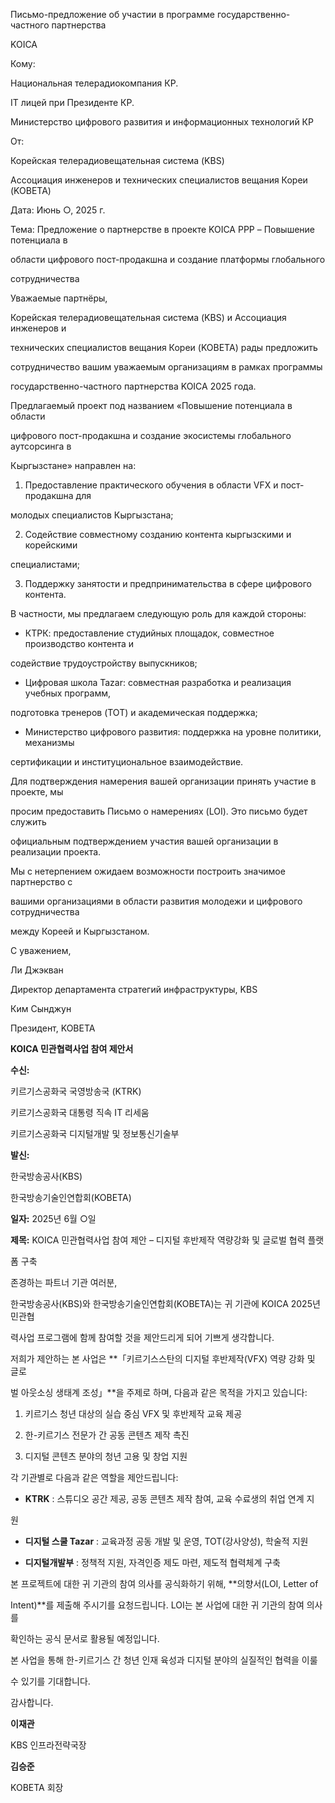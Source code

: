 Письмо-предложение об участии в программе государственно-частного партнерства

KOICA

Кому:

Национальная телерадиокомпания КР.

IT лицей при Президенте КР.

Министерство цифрового развития и информационных технологий КР

От:

Корейская телерадиовещательная система (KBS)

Ассоциация инженеров и технических специалистов вещания Кореи (KOBETA)

Дата: Июнь ○, 2025 г.

Тема: Предложение о партнерстве в проекте KOICA PPP – Повышение потенциала в

области цифрового пост-продакшна и создание платформы глобального

сотрудничества

Уважаемые партнёры,

Корейская телерадиовещательная система (KBS) и Ассоциация инженеров и

технических специалистов вещания Кореи (KOBETA) рады предложить

сотрудничество вашим уважаемым организациям в рамках программы

государственно-частного партнерства KOICA 2025 года.

Предлагаемый проект под названием «Повышение потенциала в области

цифрового пост-продакшна и создание экосистемы глобального аутсорсинга в

Кыргызстане» направлен на:

1. Предоставление практического обучения в области VFX и пост-продакшна для

молодых специалистов Кыргызстана;

2. Содействие совместному созданию контента кыргызскими и корейскими

специалистами;

3. Поддержку занятости и предпринимательства в сфере цифрового контента.

В частности, мы предлагаем следующую роль для каждой стороны:

- КТРК: предоставление студийных площадок, совместное производство контента и

содействие трудоустройству выпускников;

- Цифровая школа Tazar: совместная разработка и реализация учебных программ,

подготовка тренеров (TOT) и академическая поддержка;

- Министерство цифрового развития: поддержка на уровне политики, механизмы

сертификации и институциональное взаимодействие.

Для подтверждения намерения вашей организации принять участие в проекте, мы

просим предоставить Письмо о намерениях (LOI). Это письмо будет служить

официальным подтверждением участия вашей организации в реализации проекта.

Мы с нетерпением ожидаем возможности построить значимое партнерство с

вашими организациями в области развития молодежи и цифрового сотрудничества

между Кореей и Кыргызстаном.

С уважением,

Ли Джэкван

Директор департамента стратегий инфраструктуры, KBS

Ким Сынджун

Президент, KOBETA

**KOICA 민관협력사업 참여 제안서**

**수신:**

키르기스공화국 국영방송국 (KTRK)

키르기스공화국 대통령 직속 IT 리세움

키르기스공화국 디지털개발 및 정보통신기술부

**발신:**

한국방송공사(KBS)

한국방송기술인연합회(KOBETA)

**일자:** 2025년 6월 ○일

**제목:** KOICA 민관협력사업 참여 제안 – 디지털 후반제작 역량강화 및 글로벌 협력 플랫

폼 구축

존경하는 파트너 기관 여러분,

한국방송공사(KBS)와 한국방송기술인연합회(KOBETA)는 귀 기관에 KOICA 2025년 민관협

력사업 프로그램에 함께 참여할 것을 제안드리게 되어 기쁘게 생각합니다.

저희가 제안하는 본 사업은 **「키르기스스탄의 디지털 후반제작(VFX) 역량 강화 및 글로

벌 아웃소싱 생태계 조성」**을 주제로 하며, 다음과 같은 목적을 가지고 있습니다:

1. 키르기스 청년 대상의 실습 중심 VFX 및 후반제작 교육 제공

2. 한-키르기스 전문가 간 공동 콘텐츠 제작 촉진

3. 디지털 콘텐츠 분야의 청년 고용 및 창업 지원

각 기관별로 다음과 같은 역할을 제안드립니다:

  - **KTRK** : 스튜디오 공간 제공, 공동 콘텐츠 제작 참여, 교육 수료생의 취업 연계 지

원

  - **디지털 스쿨 Tazar** : 교육과정 공동 개발 및 운영, TOT(강사양성), 학술적 지원

  - **디지털개발부** : 정책적 지원, 자격인증 제도 마련, 제도적 협력체계 구축

본 프로젝트에 대한 귀 기관의 참여 의사를 공식화하기 위해, **의향서(LOI, Letter of

Intent)**를 제출해 주시기를 요청드립니다. LOI는 본 사업에 대한 귀 기관의 참여 의사를

확인하는 공식 문서로 활용될 예정입니다.

본 사업을 통해 한-키르기스 간 청년 인재 육성과 디지털 분야의 실질적인 협력을 이룰

수 있기를 기대합니다.

감사합니다.

**이재관**

KBS 인프라전략국장

**김승준**

KOBETA 회장

